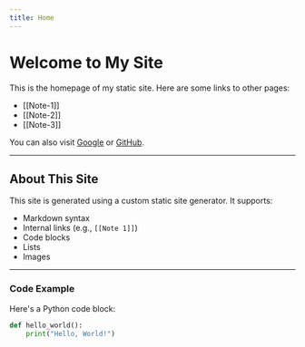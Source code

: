 ```yaml
---
title: Home
---
```

# Welcome to My Site

This is the homepage of my static site. Here are some links to other pages:

- [[Note-1]]
- [[Note-2]]
- [[Note-3]]

You can also visit [Google](https://www.google.com) or [GitHub](https://github.com).

---

## About This Site

This site is generated using a custom static site generator. It supports:

- Markdown syntax
- Internal links (e.g., `[[Note 1]]`)
- Code blocks
- Lists
- Images

---

### Code Example

Here's a Python code block:

```python
def hello_world():
    print("Hello, World!")
